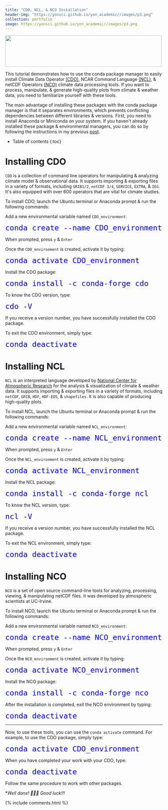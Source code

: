 ```yaml
---
title: "CDO, NCL, & NCO Installation"
header-img: "https://yonsci.github.io/yon_academic//images/p3.png"
collection: portfolio
image: https://yonsci.github.io/yon_academic//images/p3.png
---
```


<img src="{{page.image}}" width="500" height="100" />

This tutorial demonstrates how to use the conda package manager to easily install Climate Data Operator [(CDO)](https://code.mpimet.mpg.de/projects/cdo/),  NCAR Command Language [(NCL)](https://www.ncl.ucar.edu/overview.shtml), &  netCDF Operators [(NCO)](http://nco.sourceforge.net/#Definition) climate data processing tools. If you want to process, manipulate, & generate high-quality plots from climate & weather data, you need to familiarize yourself with these tools. 

The main advantage of installing these packages with the conda package manager is that it separates environments, which prevents conflicting dependencies between different libraries & versions. First, you need to install Anaconda or Miniconda on your system. If you haven't already  installed  these package & environmental managers, you can do so by following the instructions in my previous [post](https://yonsci.github.io/yon_academic//portfolio/portfolio-2/).


* Table of contents
{:toc}
# Installing CDO
`CDO` is a collection of command line operators for manipulating & analyzing climate model & observational data. It supports importing & exporting files in a variety of formats, including `GRIB1/2`, `netCDF 3/4`, `SERVICE`, `EXTRA`, & `IEG`. It's also equipped with over 600 operators that are vital for climate studies. 

To install CDO, launch the Ubuntu terminal or Anaconda prompt & run the following commands:

Add a new environmental variable named `CDO_environment`:
<div class="language-python highlighter-rouge">
<div class="highlight">
<pre class="highlight">
<code><span style="font-size: 200%;color:#0000ff">conda create --name CDO_environment</span></code></pre>
</div>
</div>

When prompted, press `y` & `Enter` 

Once the `CDO_environment` is created, activate it by typing:  
<div class="language-python highlighter-rouge">
<div class="highlight">
<pre class="highlight">
<code><span style="font-size: 200%;color:#0000ff">conda activate CDO_environment</span></code></pre>
</div>
</div>

Install the CDO package:
<div class="language-python highlighter-rouge">
<div class="highlight">
<pre class="highlight">
<code><span style="font-size: 200%;color:#0000ff">conda install -c conda-forge cdo</span></code></pre>
</div>
</div>

To know the CDO version, type:
<div class="language-python highlighter-rouge">
<div class="highlight">
<pre class="highlight">
<code><span style="font-size: 200%;color:#0000ff">cdo -V</span></code></pre>
</div>
</div>

If you receive a version number, you have successfully installed the CDO package.

To exit the CDO environment, simply type:
<div class="language-python highlighter-rouge">
<div class="highlight">
<pre class="highlight">
<code><span style="font-size: 200%;color:#0000ff">conda deactivate</span></code></pre>
</div>
</div>

# Installing NCL

`NCL` is an interpreted language developed by [National Center for Atmospheric Research](https://ncar.ucar.edu/) for the analysis &  visualization of climate & weather data. It supports importing & exporting files in a variety of formats, including `netCDF`, `GRIB`, `HDF`, `HDF-EOS`, & `shapefiles`. It is also capable of producing high-quality plots.

To install NCL, launch the Ubuntu terminal or Anaconda prompt & run the following commands:

Add a new environmental variable named `NCL_environment`:
<div class="language-python highlighter-rouge">
<div class="highlight">
<pre class="highlight">
<code><span style="font-size: 200%;color:#0000ff">conda create --name NCL_environment</span></code></pre>
</div>
</div>

When prompted, press `y` & `Enter` 

Once the `NCL_environment` is created, activate it by typing:  
<div class="language-python highlighter-rouge">
<div class="highlight">
<pre class="highlight">
<code><span style="font-size: 200%;color:#0000ff">conda activate NCL_environment</span></code></pre>
</div>
</div>

Install the NCL package:
<div class="language-python highlighter-rouge">
<div class="highlight">
<pre class="highlight">
<code><span style="font-size: 200%;color:#0000ff">conda install -c conda-forge ncl</span></code></pre>
</div>
</div>

To know the NCL version, type:
<div class="language-python highlighter-rouge">
<div class="highlight">
<pre class="highlight">
<code><span style="font-size: 200%;color:#0000ff">ncl -V</span></code></pre>
</div>
</div>

If you receive a version number, you have successfully installed the NCL package.

To exit the NCL environment, simply type:
<div class="language-python highlighter-rouge">
<div class="highlight">
<pre class="highlight">
<code><span style="font-size: 200%;color:#0000ff">conda deactivate</span></code></pre>
</div>
</div>

# Installing NCO

`NCO` is a set of open source command-line tools for analyzing, processing, viewing, & manipulating netCDF files. It was developed by atmospheric scientists at UC-Irvine.

To install NCO, launch the Ubuntu terminal or Anaconda prompt & run the following commands:

Add a new environmental variable named `NCO_environment`:
<div class="language-python highlighter-rouge">
<div class="highlight">
<pre class="highlight">
<code><span style="font-size: 200%;color:#0000ff">conda create --name NCO_environment</span></code></pre>
</div>
</div>

When prompted, press `y` & `Enter` 

Once the `NCO_environment` is created, activate it by typing:  
<div class="language-python highlighter-rouge">
<div class="highlight">
<pre class="highlight">
<code><span style="font-size: 200%;color:#0000ff">conda activate NCO_environment</span></code></pre>
</div>
</div>

Install the NCO package:
<div class="language-python highlighter-rouge">
<div class="highlight">
<pre class="highlight">
<code><span style="font-size: 200%;color:#0000ff">conda install -c conda-forge nco</span></code></pre>
</div>
</div>
After the installation is completed, exit the NCO environment by typing:
<div class="language-python highlighter-rouge">
<div class="highlight">
<pre class="highlight">
<code><span style="font-size: 200%;color:#0000ff">conda deactivate</span></code></pre>
</div>
</div>

---

Now, to use these tools, you can use the `conda activate` command. For example, to use the CDO package, simply type:
<div class="language-python highlighter-rouge">
<div class="highlight">
<pre class="highlight">
<code><span style="font-size: 200%;color:#0000ff">conda activate CDO_environment</span></code></pre>
</div>
</div>

When you have completed your work with your CDO, type:
<div class="language-python highlighter-rouge">
<div class="highlight">
<pre class="highlight">
<code><span style="font-size: 200%;color:#0000ff">conda deactivate</span></code></pre>
</div>
</div>

Follow the same procedure to work with other packages.

**Well done! 🥇🥇🥇 Good luck!!!*   

{% include comments.html %}

